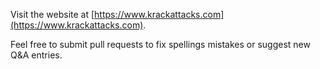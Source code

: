 Visit the website at [https://www.krackattacks.com](https://www.krackattacks.com).

Feel free to submit pull requests to fix spellings mistakes or suggest new Q&A entries.
